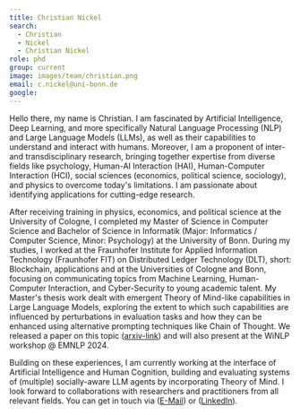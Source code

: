 ```yaml
---
title: Christian Nickel
search:
  - Christian
  - Nickel
  - Christian Nickel
role: phd
group: current
image: images/team/christian.png
email: c.nickel@uni-bonn.de
google: 
---
```

Hello there, my name is Christian. I am fascinated by Artificial Intelligence, Deep Learning, and more specifically Natural Language Processing (NLP) and Large Language Models (LLMs), as well as their capabilities to understand and interact with humans. Moreover, I am a proponent of inter- and transdisciplinary research, bringing together expertise from diverse fields like psychology, Human-AI Interaction (HAI), Human-Computer Interaction (HCI), social sciences (economics, political science, sociology), and physics to overcome today's limitations. I am passionate about identifying applications for cutting-edge research.

After receiving training in physics, economics, and political science at the University of Cologne, I completed my Master of Science in Computer Science and Bachelor of Science in Informatik (Major: Informatics / Computer Science, Minor: Psychology) at the University of Bonn. During my studies, I worked at the Fraunhofer Institute for Applied Information Technology (Fraunhofer FIT) on Distributed Ledger Technology (DLT), short: Blockchain, applications and at the Universities of Cologne and Bonn, focusing on communicating topics from Machine Learning, Human-Computer Interaction, and Cyber-Security to young academic talent. My Master's thesis work dealt with emergent Theory of Mind-like capabilities in Large Language Models, exploring the extent to which such capabilities are influenced by perturbations in evaluation tasks and how they can be enhanced using alternative prompting techniques like Chain of Thought.
We released a paper on this topic ([arxiv-link](https://arxiv.org/abs/2410.06271)) and will also present at the WiNLP workshop @ EMNLP 2024.

Building on these experiences, I am currently working at the interface of Artificial Intelligence and Human Cognition, building and evaluating systems of (multiple) socially-aware LLM agents by incorporating Theory of Mind.
I look forward to collaborations with researchers and practitioners from all relevant fields.
You can get in touch via ([E-Mail](mailto:c.nickel@uni-bonn.de)) or ([LinkedIn](https://www.linkedin.com/in/christian-nickel-9b220130b/)).
